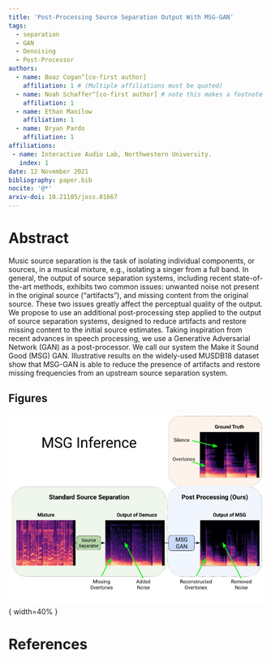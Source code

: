 ```yaml
---
title: 'Post-Processing Source Separation Output With MSG-GAN'
tags:
  - separation
  - GAN
  - Denoising
  - Post-Processor
authors:
  - name: Boaz Cogan^[co-first author] 
    affiliation: 1 # (Multiple affiliations must be quoted)
  - name: Noah Schaffer^[co-first author] # note this makes a footnote saying 'co-first author'
    affiliation: 1
  - name: Ethan Manilow
    affiliation: 1
  - name: Bryan Pardo
    affiliation: 1
affiliations:
 - name: Interactive Audio Lab, Northwestern University.
   index: 1
date: 12 November 2021
bibliography: paper.bib
nocite: '@*'
arxiv-doi: 10.21105/joss.01667
---
```


# Abstract

Music source separation is the task of isolating individual components, or sources, in a musical mixture, e.g., isolating a singer from a full band. In general, the output of source separation systems, including recent state-of-the-art methods, exhibits two common issues: unwanted noise not present in the original source (“artifacts”), and missing content from the original source. These two issues greatly affect the perceptual quality of the output.  We propose to use an additional post-processing step applied to the output of source separation systems, designed to reduce artifacts and restore missing content to the initial source estimates. Taking inspiration from recent advances in speech processing, we use a Generative Adversarial Network (GAN) as a post-processor. We call our system the Make it Sound Good (MSG) GAN. Illustrative results on the widely-used MUSDB18 dataset show that MSG-GAN is able to reduce the presence of artifacts and restore missing frequencies from an upstream source separation system. 

## Figures
![MSG Figure](https://raw.githubusercontent.com/boazcogan/mdx-submissions21/Cogan-Schaffer-Manilow-Pardo/MSG%20Figure.jpg){ width=40% }

# References


